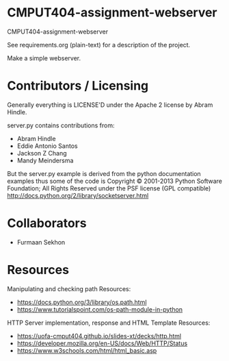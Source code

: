 CMPUT404-assignment-webserver
=============================

CMPUT404-assignment-webserver

See requirements.org (plain-text) for a description of the project.

Make a simple webserver.

Contributors / Licensing
========================

Generally everything is LICENSE'D under the Apache 2 license by Abram Hindle.

server.py contains contributions from:

* Abram Hindle
* Eddie Antonio Santos
* Jackson Z Chang
* Mandy Meindersma 

But the server.py example is derived from the python documentation
examples thus some of the code is Copyright © 2001-2013 Python
Software Foundation; All Rights Reserved under the PSF license (GPL
compatible) http://docs.python.org/2/library/socketserver.html


Collaborators
========================
* Furmaan Sekhon

Resources
========================
Manipulating and checking path Resources:
- https://docs.python.org/3/library/os.path.html
- https://www.tutorialspoint.com/os-path-module-in-python

HTTP Server implementation, response and HTML Template Resources:
- https://uofa-cmput404.github.io/slides-xt/decks/http.html
- https://developer.mozilla.org/en-US/docs/Web/HTTP/Status
- https://www.w3schools.com/html/html_basic.asp